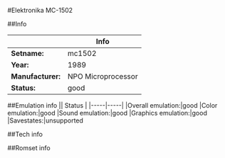 #Elektronika MC-1502

##Info

||Info|
|-----|-----|
|**Setname:**|mc1502
|**Year:**|1989
|**Manufacturer:**|NPO Microprocessor
|**Status:**|good

##Emulation info
|| Status |
|-----|-----|
|Overall emulation:|good
|Color emulation:|good
|Sound emulation:|good
|Graphics emulation:|good
|Savestates:|unsupported

##Tech info

##Romset info

<!--- START OF EDITED COMMENT DO NOT TOUCH TEXT ABOVE-->
